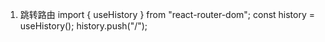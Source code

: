 1. 跳转路由
  import { useHistory } from "react-router-dom";
  const history = useHistory();
  history.push("/");